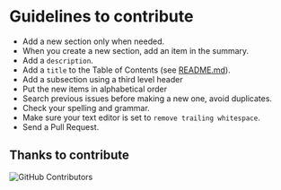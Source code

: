 # Guidelines to contribute

- Add a new section only when needed.
- When you create a new section, add an item in the summary.
- Add a `description`.
- Add a `title` to the Table of Contents (see [README.md](https://github.com/brunopulis/awesome-a11y/blob/master/README.md)).
- Add a subsection using a third level header
- Put the new items in alphabetical order
- Search previous issues before making a new one, avoid duplicates.
- Check your spelling and grammar.
- Make sure your text editor is set to `remove trailing whitespace`.
- Send a Pull Request.

## Thanks to contribute

![GitHub Contributors](https://contrib.rocks/image?repo=brunopulis/awesome-a11y)
